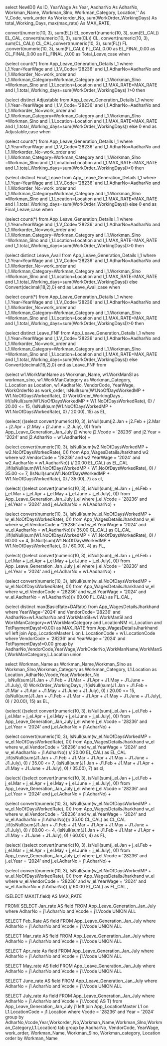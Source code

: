 
 select NewID() As ID, YearWage As Year, AadharNo As AdharNo, Workman_Name, Workman_Slno, Workman_Category, Location,'' As V_Code,
 work_order As Workorder_No, sum(WorkOrder_WorkingDays) As total_Working_Days, max(max_rate) As MAX_RATE,


 convert(numeric(10, 3), sum(EL)) EL,convert(numeric(10, 3), sum(EL_CAL))  EL_CAL, convert(numeric(10, 3),
 sum(CL)) CL, convert(numeric(10, 3), sum(CL_CAL))  CL_CAL,convert(numeric(10, 3), sum(FL)) FL ,convert(numeric(10, 3),
 sum(FL_CAL))  FL_CAL,0.00 as EL_FINAL,0.00 as CL_FINAL,0.00 as FL_FINAL  ,0.00 as Total_Leave,case when

 (select  count(*) from App_Leave_Generation_Details l_1 where l_1.Year=YearWage and l_1.V_Code='28236' 
 and l_1.AdharNo=AadharNo and l_1.Workorder_No=work_order and l_1.Workman_Category=Workman_Category and 
 l_1.Workman_Slno =Workman_Slno and l_1.Location=Location and l_1.MAX_RATE=MAX_RATE and l_1.total_Working_days=sum(WorkOrder_WorkingDays) )>0 
 then 
 
 (select distinct Adjustable from App_Leave_Generation_Details l_1 where l_1.Year=YearWage and l_1.V_Code='28236'
 and l_1.AdharNo=AadharNo and l_1.Workorder_No=work_order and l_1.Workman_Category=Workman_Category
 and l_1.Workman_Slno =Workman_Slno and l_1.Location=Location and l_1.MAX_RATE=MAX_RATE and l_1.total_Working_days=sum(WorkOrder_WorkingDays))
 else 0 end as Adjustable,case when
 
 (select count(*) from App_Leave_Generation_Details l_1 where l_1.Year=YearWage and l_1.V_Code='28236'
 and l_1.AdharNo=AadharNo and l_1.Workorder_No=work_order and l_1.Workman_Category=Workman_Category and l_1.Workman_Slno =Workman_Slno
 and l_1.Location=Location and l_1.MAX_RATE=MAX_RATE and l_1.total_Working_days=sum(WorkOrder_WorkingDays))>0   then 
 
 
 (select distinct Final_Leave from App_Leave_Generation_Details l_1 where l_1.Year=YearWage and l_1.V_Code='28236' and l_1.AdharNo=AadharNo
 and l_1.Workorder_No=work_order and l_1.Workman_Category=Workman_Category and l_1.Workman_Slno =Workman_Slno and l_1.Location=Location and 
 l_1.MAX_RATE=MAX_RATE and l_1.total_Working_days=sum(WorkOrder_WorkingDays))   else 0 end as Final_Leave,case when
 
 
 (select count(*) from App_Leave_Generation_Details l_1 where l_1.Year=YearWage and l_1.V_Code='28236' and l_1.AdharNo=AadharNo
 and l_1.Workorder_No=work_order and l_1.Workman_Category=Workman_Category and l_1.Workman_Slno =Workman_Slno and l_1.Location=Location
 and l_1.MAX_RATE=MAX_RATE and l_1.total_Working_days=sum(WorkOrder_WorkingDays))>0   then  
 
 
 (select distinct Leave_Avail from App_Leave_Generation_Details l_1 where l_1.Year=YearWage and l_1.V_Code='28236' and l_1.AdharNo=AadharNo 
 and l_1.Workorder_No=work_order and l_1.Workman_Category=Workman_Category and l_1.Workman_Slno =Workman_Slno and l_1.Location=Location 
 and l_1.MAX_RATE=MAX_RATE and l_1.total_Working_days=sum(WorkOrder_WorkingDays))   else Convert(decimal(18,2),0) end as Leave_Avail,case when
 
 
 (select count(*) from App_Leave_Generation_Details l_1 where l_1.Year=YearWage and l_1.V_Code='28236' and l_1.AdharNo=AadharNo 
 and l_1.Workorder_No=work_order and l_1.Workman_Category=Workman_Category and l_1.Workman_Slno =Workman_Slno and l_1.Location=Location
 and l_1.MAX_RATE=MAX_RATE and l_1.total_Working_days=sum(WorkOrder_WorkingDays))>0   then  
 
 
 (select distinct Leave_FNF from App_Leave_Generation_Details l_1 where l_1.Year=YearWage and l_1.V_Code='28236' and l_1.AdharNo=AadharNo 
 and l_1.Workorder_No=work_order and l_1.Workman_Category=Workman_Category and l_1.Workman_Slno =Workman_Slno and l_1.Location=Location 
 and l_1.MAX_RATE=MAX_RATE and l_1.total_Working_days=sum(WorkOrder_WorkingDays))   else Convert(decimal(18,2),0) end as Leave_FNF from 
 
 
 
 (select w1.WorkManName as Workman_Name, w1.WorkManSl as workman_slno, w1.WorkManCategory as Workman_Category,  
 L.Location as Location, w1.AadharNo, VendorCode, YearWage, WorkOrderNo as work_order,
 IsNull(sum(W1.NoOfDaysWorkedMP + W1.NoOfDaysWorkedRate), 0) WorkOrder_WorkingDays  ,
 iif(IsNull(sum(W1.NoOfDaysWorkedMP + W1.NoOfDaysWorkedRate), 0) / 20.00 <= 15,
 (IsNull(sum(W1.NoOfDaysWorkedMP + W1.NoOfDaysWorkedRate), 0) / 20.00), 15) as EL, 
 
 
 
 (select(    ((select convert(numeric(10, 3), isNull(sum(j2.Jan + j2.Feb + j2.Mar + j2.Apr + j2.May + j2.June + j2.July), 0)) from App_Leave_Generation_Jan_July j2 
 where j2.Vcode = '28236' and j2.Year = '2024' and j2.AdharNo = w1.AadharNo) +  
 
 
 (select convert(numeric(10, 3), IsNull(sum(w2.NoOfDaysWorkedMP + w2.NoOfDaysWorkedRate), 0))
 from App_WagesDetailsJharkhand w2 where w2.VendorCode = '28236' and w2.YearWage = '2024' and w2.AadharNo = w1.AadharNo)) )/ 20.00 EL_CAL) as EL_CAL 
 ,iif(IsNull(sum(W1.NoOfDaysWorkedMP + W1.NoOfDaysWorkedRate), 0) / 35.00 <= 7, (IsNull(sum(W1.NoOfDaysWorkedMP + W1.NoOfDaysWorkedRate), 0) / 35.00), 7) as cl,
 
 
 
 (select(  ((select convert(numeric(10, 3), isNull(sum(j_el.Jan + j_el.Feb + j_el.Mar + j_el.Apr + j_el.May + j_el.June + j_el.July), 0))
 from App_Leave_Generation_Jan_July j_el where j_el.Vcode = '28236' and j_el.Year = '2024' and j_el.AdharNo = w1.AadharNo) +  
 
 
 
 (select convert(numeric(10, 3), IsNull(sum(w_el.NoOfDaysWorkedMP + w_el.NoOfDaysWorkedRate), 0)) from App_WagesDetailsJharkhand w_el where w_el.VendorCode = '28236'
 and w_el.YearWage = '2024' and w_el.AadharNo = w1.AadharNo)))/ 35.00 CL_CAL) as CL_CAL  ,iif(IsNull(sum(W1.NoOfDaysWorkedMP + W1.NoOfDaysWorkedRate), 0) / 60.00 <= 4,
 (IsNull(sum(W1.NoOfDaysWorkedMP + W1.NoOfDaysWorkedRate), 0) / 60.00), 4) as FL, 
 
 (select(  ((select convert(numeric(10, 3),
 isNull(sum(j_el.Jan + j_el.Feb + j_el.Mar + j_el.Apr + j_el.May + j_el.June + j_el.July), 0)) from App_Leave_Generation_Jan_July j_el where j_el.Vcode = '28236'
 and j_el.Year = '2024' and j_el.AdharNo = w1.AadharNo) + 
 
 
 (select convert(numeric(10, 3), IsNull(sum(w_el.NoOfDaysWorkedMP + w_el.NoOfDaysWorkedRate), 0))
 from App_WagesDetailsJharkhand w_el where w_el.VendorCode = '28236' and w_el.YearWage = '2024' and w_el.AadharNo = w1.AadharNo)))/ 60.00 FL_CAL) as FL_CAL  ,
 
 
 
 (select distinct max(BasicRate+DARate) from App_WagesDetailsJharkhand where YearWage='2024' and VendorCode='28236' and AadharNo=w1.AadharNo and WorkManSl=w1.WorkManSl
 and WorkManCategory=w1.WorkManCategory and LocationNM =L.Location and TotPaymentDays!=0.00) as MAX_RATE  from App_WagesDetailsJharkhand w1 
 left join App_LocationMaster L on L.LocationCode = w1.LocationCode  where VendorCode = '28236' and YearWage = '2024'  and TotPaymentDays!=0.00 
 group by AadharNo,VendorCode,YearWage,WorkOrderNo,WorkManName,WorkManSl,WorkManCategory,L.Location  union  
 
 select Workman_Name
 as Workman_Name,Workman_Slno as Workman_Slno,Workman_Category as Workman_Category,   L1.Location as Location ,AdharNo,Vcode,Year,Workorder_No  
 , isNull(sum(J1.Jan + J1.Feb + J1.Mar + J1.Apr + J1.May + J1.June + J1.July), 0) WorkOrder_WorkingDays 
 ,iif(isNull(sum(J1.Jan + J1.Feb + J1.Mar + J1.Apr + J1.May + J1.June + J1.July), 0) / 20.00 <= 15,
 (isNull(sum(J1.Jan + J1.Feb + J1.Mar + J1.Apr + J1.May + J1.June + J1.July), 0) / 20.00), 15) as EL, 
 
 
 (select(  ((select convert(numeric(10, 3), isNull(sum(j_el.Jan + j_el.Feb + j_el.Mar + j_el.Apr + j_el.May + j_el.June + j_el.July), 0))
 from App_Leave_Generation_Jan_July j_el where j_el.Vcode = '28236' and j_el.Year = '2024' and j_el.AdharNo = j1.AdharNo) + 
 
 
 (select convert(numeric(10, 3), IsNull(sum(w_el.NoOfDaysWorkedMP + w_el.NoOfDaysWorkedRate), 0)) from App_WagesDetailsJharkhand w_el 
 where w_el.VendorCode = '28236' and w_el.YearWage = '2024' and w_el.AadharNo = j1.AdharNo)) )/ 20.00 EL_CAL) as EL_CAL
 ,iif(isNull(sum(J1.Jan + J1.Feb + J1.Mar + J1.Apr + J1.May + J1.June + J1.July), 0) / 35.00 <= 7,
 (isNull(sum(J1.Jan + J1.Feb + J1.Mar + J1.Apr + J1.May + J1.June + J1.July), 0) / 35.00), 7) as cl, 
 
 
 
 (select(  ((select convert(numeric(10, 3), isNull(sum(j_el.Jan + j_el.Feb + j_el.Mar + j_el.Apr + j_el.May + j_el.June + j_el.July), 0))
 from App_Leave_Generation_Jan_July j_el where j_el.Vcode = '28236' and j_el.Year = '2024' and j_el.AdharNo = j1.AdharNo) + 
 
 
 
 (select convert(numeric(10, 3), IsNull(sum(w_el.NoOfDaysWorkedMP + w_el.NoOfDaysWorkedRate), 0)) from App_WagesDetailsJharkhand w_el 
 where w_el.VendorCode = '28236' and w_el.YearWage = '2024' and w_el.AadharNo = j1.AdharNo)))/ 35.00 CL_CAL) as CL_CAL  
 ,iif(isNull(sum(J1.Jan + J1.Feb + J1.Mar + J1.Apr + J1.May + J1.June + J1.July), 0) / 60.00 <= 4,
 (isNull(sum(J1.Jan + J1.Feb + J1.Mar + J1.Apr + J1.May + J1.June + J1.July), 0) / 60.00), 4) as FL, 
 
 
 
 (select(    ((select convert(numeric(10, 3), isNull(sum(j_el.Jan + j_el.Feb + j_el.Mar + j_el.Apr + j_el.May + j_el.June + j_el.July), 0))
 from App_Leave_Generation_Jan_July j_el where j_el.Vcode = '28236' and j_el.Year = '2024' and j_el.AdharNo = j1.AdharNo) +
 
 
 
 (select convert(numeric(10, 3), IsNull(sum(w_el.NoOfDaysWorkedMP + w_el.NoOfDaysWorkedRate), 0)) from App_WagesDetailsJharkhand w_el where w_el.VendorCode = '28236'
 and w_el.YearWage = '2024' and w_el.AadharNo = j1.AdharNo)) )/ 60.00 FL_CAL) as FL_CAL  ,
 
 (SELECT MAX(T.field) AS MAX_RATE 
 
 
 
 FROM(  SELECT Jan_rate AS field  FROM App_Leave_Generation_Jan_July where AdharNo = j1.AdharNo
 and Vcode = j1.Vcode  UNION ALL 
 
 
 SELECT Feb_Rate AS field  FROM App_Leave_Generation_Jan_July 
 where AdharNo = j1.AdharNo and Vcode = j1.Vcode  UNION ALL 
 
 SELECT Mar_rate AS field 
 FROM App_Leave_Generation_Jan_July where AdharNo = j1.AdharNo and Vcode = j1.Vcode 
 UNION ALL  
 
 SELECT Apr_rate As field  FROM App_Leave_Generation_Jan_July
 where AdharNo = j1.AdharNo and Vcode = j1.Vcode  UNION ALL

 SELECT May_rate AS field  FROM App_Leave_Generation_Jan_July where AdharNo = j1.AdharNo and Vcode = j1.Vcode  UNION ALL 

 SELECT June_rate AS field  FROM App_Leave_Generation_Jan_July where AdharNo = j1.AdharNo and Vcode = j1.Vcode  UNION ALL

 SELECT July_rate As field  FROM App_Leave_Generation_Jan_July where AdharNo = j1.AdharNo and Vcode = j1.Vcode) AS T) 
 from App_Leave_Generation_Jan_July j1  left join App_LocationMaster L1 on L1.LocationCode = j1.Location  where Vcode = '28236' and Year = '2024' 
 group by  AdharNo,Vcode,Year,Workorder_No,Workman_Name,Workman_Slno,Workman_Category,L1.Location) tab 
 group by AadharNo, VendorCode, YearWage, work_order, Workman_Name, Workman_Slno, Workman_category, Location order by Workman_Name 
